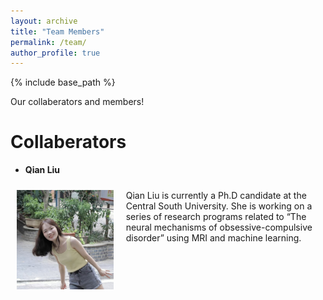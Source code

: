 ```yaml
---
layout: archive
title: "Team Members"
permalink: /team/
author_profile: true
---
```

{% include base_path %}

Our collaberators and members!

Collaberators
======
* <strong>Qian Liu</strong>
<div style="display: flex;">
  <!-- 左侧列：占三分之一 -->
  <div style="flex: 1; padding: 10px; width: 20%;">
    <img src="/images/Qian_Liu_avatar.jpg" alt="Qian Liu" style="width: 200px; height: auto;" />
  </div>
  
  <!-- 右侧列：占三分之二 -->
  <div style="flex: 2; padding: 10px;">
    Qian Liu is currently a Ph.D candidate at the Central South University. She is working on a series of research programs related to “The neural mechanisms of obsessive-compulsive disorder” using MRI and machine learning.
  </div>
</div>


